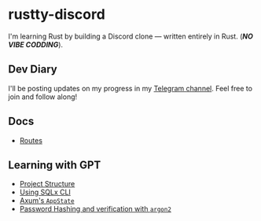 # rustty-discord

I'm learning Rust by building a Discord clone — written entirely in Rust. (***NO VIBE CODDING***).

## Dev Diary

I'll be posting updates on my progress in my [Telegram channel](https://t.me/BuffferOverflow). Feel free to join and follow along!


## Docs

- [Routes](src/routes/README.md)

## Learning with GPT
- [Project Structure](https://chatgpt.com/share/682997f6-93d4-800e-8f9f-a6246a20feea)
- [Using SQLx CLI](https://chatgpt.com/c/6829964b-de58-800e-a995-435617695144)
- [Axum's `AppState`](https://chatgpt.com/share/682efd58-0c98-800e-abed-824f57c2bebf)
- [Password Hashing and verification with `argon2`](https://docs.rs/argon2/0.5.3/argon2/#password-hashing)